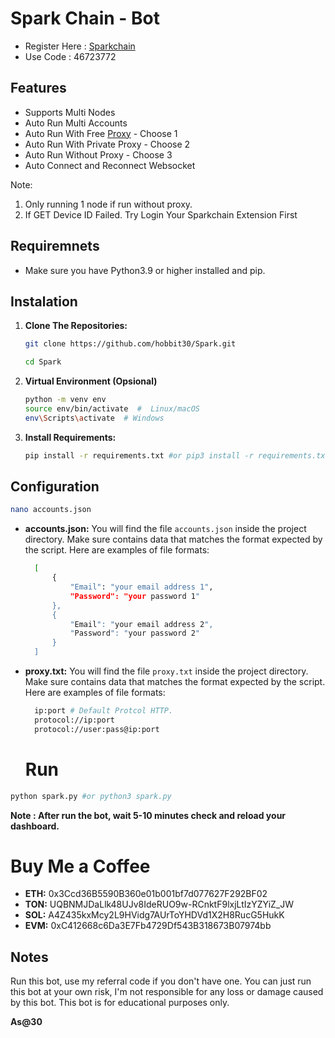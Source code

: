 # Spark Chain - Bot

- Register Here : [Sparkchain](https://sparkchain.ai/register/?r=46723772)
- Use Code : 46723772

## Features

  - Supports Multi Nodes
  - Auto Run Multi Accounts
  - Auto Run With Free [Proxy](https://raw.githubusercontent.com/monosans/proxy-list/main/proxies/all.txt) - Choose 1
  - Auto Run With Private Proxy - Choose 2
  - Auto Run Without Proxy - Choose 3
  - Auto Connect and Reconnect Websocket

Note: 
1. Only running 1 node if run without proxy.
2. If GET Device ID Failed. Try Login Your Sparkchain Extension First

## Requiremnets

  - Make sure you have Python3.9 or higher installed and pip.

## Instalation

1. **Clone The Repositories:**
   ```bash
   git clone https://github.com/hobbit30/Spark.git
   ```
   ```bash
   cd Spark
   ```

2. **Virtual Environment (Opsional)**
   ```bash
   python -m venv env
   source env/bin/activate  #  Linux/macOS
   env\Scripts\activate  # Windows
   ```

3. **Install Requirements:**
   ```bash
   pip install -r requirements.txt #or pip3 install -r requirements.txt
   ```

## Configuration
  ```bash
  nano accounts.json
```
- **accounts.json:** You will find the file `accounts.json` inside the project directory. Make sure contains data that matches the format expected by the script. Here are examples of file formats:
  ```bash
    [
        {
            "Email": "your email address 1",
            "Password": "your password 1"
        },
        {
            "Email": "your email address 2",
            "Password": "your password 2"
        }
    ]
  ```

- **proxy.txt:** You will find the file `proxy.txt` inside the project directory. Make sure contains data that matches the format expected by the script. Here are examples of file formats:
  ```bash
    ip:port # Default Protcol HTTP.
    protocol://ip:port
    protocol://user:pass@ip:port
  ```

  # Run

```bash
python spark.py #or python3 spark.py
```
**Note : After run the bot, wait 5-10 minutes check and reload your dashboard.**

# Buy Me a Coffee

- **ETH:** 0x3Ccd36B5590B360e01b001bf7d077627F292BF02
- **TON:** UQBNMJDaLlk48UJv8IdeRUO9w-RCnktF9lxjLtIzYZYiZ_JW
- **SOL:** A4Z435kxMcy2L9HVidg7AUrToYHDVd1X2H8RucG5HukK
- **EVM:** 0xC412668c6Da3E7Fb4729Df543B318673B07974bb

## Notes
Run this bot, use my referral code if you don't have one.
You can just run this bot at your own risk, I'm not responsible for any loss or damage caused by this bot.
This bot is for educational purposes only.

**As@30**
